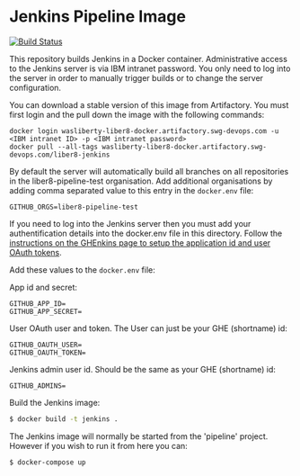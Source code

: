 # Jenkins Pipeline Image
[![Build Status](https://travis.ibm.com/liber8/images-jenkins.svg?token=SLEenfULapEFS7qrDAxj&branch=master)](https://travis.ibm.com/liber8/images-jenkins)

This repository builds Jenkins in a Docker container. Administrative access to the Jenkins server is via IBM intranet password. You only need to log into the server in order to manually trigger builds or to change the server configuration. 

You can download a stable version of this image from Artifactory. You must first login and the pull down the image with the following commands:

```
docker login wasliberty-liber8-docker.artifactory.swg-devops.com -u <IBM intranet ID> -p <IBM intranet password>
docker pull --all-tags wasliberty-liber8-docker.artifactory.swg-devops.com/liber8-jenkins
```

By default the server will automatically build all branches on all repositories in the liber8-pipeline-test organisation. Add additional organisations by adding comma separated value to this entry in the `docker.env` file:

```
GITHUB_ORGS=liber8-pipeline-test
```

If you need to log into the Jenkins server then you must add your authentification details into the docker.env file in this directory. Follow the [instructions on the GHEnkins page to setup the application id and user OAuth tokens](https://github.ibm.com/tron/ghenkins-docker#user-content-getting-the-application-id).

  Add these values to the `docker.env` file:

  App id and secret:
  ```
  GITHUB_APP_ID=
  GITHUB_APP_SECRET=
  ```

  User OAuth user and token. The User can just be your GHE (shortname) id:
  ```
  GITHUB_OAUTH_USER=
  GITHUB_OAUTH_TOKEN=
  ```

  Jenkins admin user id. Should be the same as your GHE (shortname) id:
  ```
  GITHUB_ADMINS=
  ```

Build the Jenkins image:
``` sh
$ docker build -t jenkins .
```

The Jenkins image will normally be started from the 'pipeline' project. However if you wish to run it from here you can:
``` sh
$ docker-compose up
```
